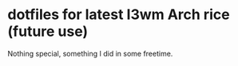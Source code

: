 # dotfiles for latest I3wm Arch rice (future use)

Nothing special, something I did in some freetime. 
